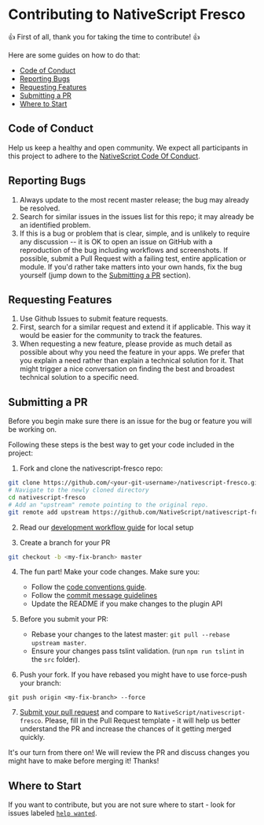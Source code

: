 # Contributing to NativeScript Fresco

:+1: First of all, thank you for taking the time to contribute! :+1:

Here are some guides on how to do that:

<!-- TOC depthFrom:2 -->

- [Code of Conduct](#code-of-conduct)
- [Reporting Bugs](#reporting-bugs)
- [Requesting Features](#requesting-features)
- [Submitting a PR](#submitting-a-pr)
- [Where to Start](#where-to-start)

<!-- /TOC -->

##  Code of Conduct
Help us keep a healthy and open community. We expect all participants in this project to adhere to the [NativeScript Code Of Conduct](https://github.com/NativeScript/codeofconduct).


## Reporting Bugs

1. Always update to the most recent master release; the bug may already be resolved.
2. Search for similar issues in the issues list for this repo; it may already be an identified problem.
3. If this is a bug or problem that is clear, simple, and is unlikely to require any discussion -- it is OK to open an issue on GitHub with a reproduction of the bug including workflows and screenshots. If possible, submit a Pull Request with a failing test, entire application or module. If you'd rather take matters into your own hands, fix the bug yourself (jump down to the [Submitting a PR](#submitting-a-pr) section).

## Requesting Features

1. Use Github Issues to submit feature requests.
2. First, search for a similar request and extend it if applicable. This way it would be easier for the community to track the features.
3. When requesting a new feature, please provide as much detail as possible about why you need the feature in your apps. We prefer that you explain a need rather than explain a technical solution for it. That might trigger a nice conversation on finding the best and broadest technical solution to a specific need.

## Submitting a PR

Before you begin make sure there is an issue for the bug or feature you will be working on.

Following these steps is the best way to get your code included in the project:

1. Fork and clone the nativescript-fresco repo:
```bash
git clone https://github.com/<your-git-username>/nativescript-fresco.git
# Navigate to the newly cloned directory
cd nativescript-fresco
# Add an "upstream" remote pointing to the original repo.
git remote add upstream https://github.com/NativeScript/nativescript-fresco.git
```

2. Read our [development workflow guide](DevelopmentWorkflow.md) for local setup

3. Create a branch for your PR
```bash
git checkout -b <my-fix-branch> master
```

4. The fun part! Make your code changes. Make sure you:
    - Follow the [code conventions guide](https://github.com/NativeScript/NativeScript/blob/master/CodingConvention.md).
    - Follow the [commit message guidelines](https://github.com/NativeScript/NativeScript/blob/pr-template/CONTRIBUTING.md#commit-messages)
    - Update the README if you make changes to the plugin API

5. Before you submit your PR:
    - Rebase your changes to the latest master: `git pull --rebase upstream master`.
    - Ensure your changes pass tslint validation. (run `npm run tslint` in the `src` folder).

6. Push your fork. If you have rebased you might have to use force-push your branch:
```
git push origin <my-fix-branch> --force
```

7. [Submit your pull request](https://github.com/NativeScript/nativescript-fresco/compare) and compare to `NativeScript/nativescript-fresco`. Please, fill in the Pull Request template - it will help us better understand the PR and increase the chances of it getting merged quickly.

It's our turn from there on! We will review the PR and discuss changes you might have to make before merging it! Thanks! 

## Where to Start

If you want to contribute, but you are not sure where to start - look for issues labeled [`help wanted`](https://github.com/NativeScript/nativescript-fresco/issues?q=is%3Aopen+is%3Aissue+label%3A%22help+wanted%22).
